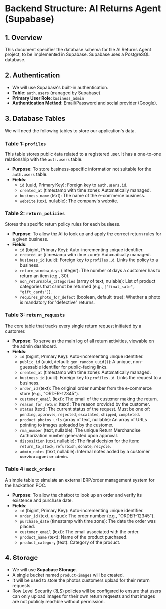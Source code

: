 # Backend Structure: AI Returns Agent (Supabase)

## 1. Overview

This document specifies the database schema for the AI Returns Agent project, to be implemented in Supabase. Supabase uses a PostgreSQL database.

## 2. Authentication

- We will use Supabase's built-in authentication.
- **Table**: `auth.users` (managed by Supabase)
- **Primary User Role**: `business_admin`
- **Authentication Method**: Email/Password and social provider (Google).

## 3. Database Tables

We will need the following tables to store our application's data.

### Table 1: `profiles`

This table stores public data related to a registered user. It has a one-to-one relationship with the `auth.users` table.

- **Purpose**: To store business-specific information not suitable for the `auth.users` table.
- **Fields**:
  - `id` (uuid, Primary Key): Foreign key to `auth.users.id`.
  - `created_at` (timestamp with time zone): Automatically managed.
  - `business_name` (text): The name of the e-commerce business.
  - `website` (text, nullable): The company's website.

### Table 2: `return_policies`

Stores the specific return policy rules for each business.

- **Purpose**: To allow the AI to look up and apply the correct return rules for a given business.
- **Fields**:
  - `id` (bigint, Primary Key): Auto-incrementing unique identifier.
  - `created_at` (timestamp with time zone): Automatically managed.
  - `business_id` (uuid): Foreign key to `profiles.id`. Links the policy to a business.
  - `return_window_days` (integer): The number of days a customer has to return an item (e.g., 30).
  - `non_returnable_categories` (array of text, nullable): List of product categories that cannot be returned (e.g., `["final_sale", "gift_cards"]`).
  - `requires_photo_for_defect` (boolean, default: true): Whether a photo is mandatory for "defective" returns.

### Table 3: `return_requests`

The core table that tracks every single return request initiated by a customer.

- **Purpose**: To serve as the main log of all return activities, viewable on the admin dashboard.
- **Fields**:
  - `id` (bigint, Primary Key): Auto-incrementing unique identifier.
  - `public_id` (uuid, default: `gen_random_uuid()`): A unique, non-guessable identifier for public-facing links.
  - `created_at` (timestamp with time zone): Automatically managed.
  - `business_id` (uuid): Foreign key to `profiles.id`. Links the request to a business.
  - `order_id` (text): The original order number from the e-commerce store (e.g., "ORDER-12345").
  - `customer_email` (text): The email of the customer making the return.
  - `reason_for_return` (text): The reason provided by the customer.
  - `status` (text): The current status of the request. Must be one of: `pending`, `approved`, `rejected`, `escalated`, `shipped`, `completed`.
  - `product_photos_urls` (array of text, nullable): An array of URLs pointing to images uploaded by the customer.
  - `rma_number` (text, nullable): The unique Return Merchandise Authorization number generated upon approval.
  - `disposition` (text, nullable): The final decision for the item: `return_to_stock`, `refurbish`, `donate`, `recycle`.
  - `admin_notes` (text, nullable): Internal notes added by a customer service agent or admin.

### Table 4: `mock_orders`

A simple table to simulate an external ERP/order management system for the hackathon POC.

- **Purpose**: To allow the chatbot to look up an order and verify its existence and purchase date.
- **Fields**:
  - `id` (bigint, Primary Key): Auto-incrementing unique identifier.
  - `order_id` (text, unique): The order number (e.g., "ORDER-12345").
  - `purchase_date` (timestamp with time zone): The date the order was placed.
  - `customer_email` (text): The email associated with the order.
  - `product_name` (text): Name of the product purchased.
  - `product_category` (text): Category of the product.

## 4. Storage

- We will use **Supabase Storage**.
- A single bucket named `product-images` will be created.
- It will be used to store the photos customers upload for their return requests.
- Row Level Security (RLS) policies will be configured to ensure that users can only upload images for their own return requests and that images are not publicly readable without permission. 